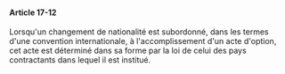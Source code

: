 #### Article 17-12

Lorsqu'un changement de nationalité est subordonné, dans les termes d'une convention internationale, à l'accomplissement d'un acte d'option, cet acte est déterminé dans sa forme par la loi de celui des pays contractants dans lequel il est institué.

